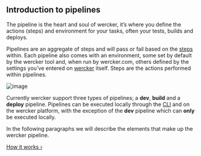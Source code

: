 ## Introduction to pipelines

The pipeline is the heart and soul of wercker, it’s where you define the
actions (steps) and environment for your tasks, often your tests, builds and
deploys.

Pipelines are an aggregate of steps and will pass or fail based on the
[steps](/learn/steps/introduction.html) within. Each pipeline also comes with
an environment, some set by default by the wercker tool and, when run by
wercker.com, others defined by the settings you’ve entered on
[wercker](https://app.wercker.com) itself. Steps are the actions performed
within pipelines.

![image](/images/pipelines.svg)

Currently wercker support three types of pipelines; a **dev**, **build** and a
**deploy** pipeline. Pipelines can be executed locally through the
[CLI](/learn/basics/workflow.html) and on the wercker platform, with the
exception of the **dev** pipeline which can **only** be executed locally.

In the following paragraphs we will describe the elements that make up the
wercker pipeline.

[How it works &rsaquo;](/learn/pipelines/how-it-works.html "nav next pipelines")
